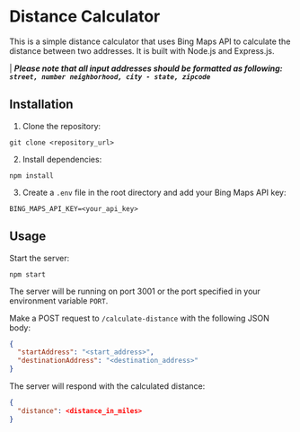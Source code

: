 # Distance Calculator

This is a simple distance calculator that uses Bing Maps API to calculate the distance between two addresses. It is built with Node.js and Express.js.

| ***Please note that all input addresses should be formatted as following: `street, number neighborhood, city - state, zipcode`***


## Installation

1. Clone the repository:

```
git clone <repository_url>
```

2. Install dependencies:

```
npm install
```

3. Create a `.env` file in the root directory and add your Bing Maps API key:

```
BING_MAPS_API_KEY=<your_api_key>
```

## Usage

Start the server:

```
npm start
```

The server will be running on port 3001 or the port specified in your environment variable `PORT`.

Make a POST request to `/calculate-distance` with the following JSON body:

```json
{
  "startAddress": "<start_address>",
  "destinationAddress": "<destination_address>"
}
```

The server will respond with the calculated distance:

```json
{
  "distance": <distance_in_miles>
}
```